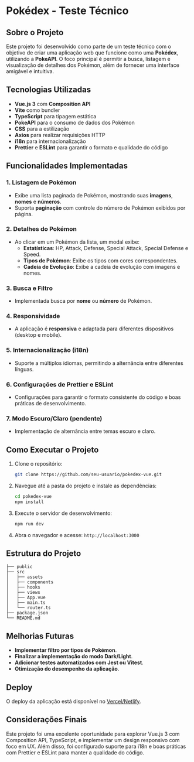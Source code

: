 # Pokédex - Teste Técnico

## Sobre o Projeto

Este projeto foi desenvolvido como parte de um teste técnico com o objetivo de criar uma aplicação web que funcione como uma **Pokédex**, utilizando a **PokeAPI**. O foco principal é permitir a busca, listagem e visualização de detalhes dos Pokémon, além de fornecer uma interface amigável e intuitiva.

## Tecnologias Utilizadas

- **Vue.js 3** com **Composition API**
- **Vite** como bundler
- **TypeScript** para tipagem estática
- **PokeAPI** para o consumo de dados dos Pokémon
- **CSS** para a estilização
- **Axios** para realizar requisições HTTP
- **i18n** para internacionalização
- **Prettier** e **ESLint** para garantir o formato e qualidade do código

## Funcionalidades Implementadas

### 1. Listagem de Pokémon

- Exibe uma lista paginada de Pokémon, mostrando suas **imagens**, **nomes** e **números**.
- Suporta **paginação** com controle do número de Pokémon exibidos por página.

### 2. Detalhes do Pokémon

- Ao clicar em um Pokémon da lista, um modal exibe:
  - **Estatísticas**: HP, Attack, Defense, Special Attack, Special Defense e Speed.
  - **Tipos de Pokémon**: Exibe os tipos com cores correspondentes.
  - **Cadeia de Evolução**: Exibe a cadeia de evolução com imagens e nomes.

### 3. Busca e Filtro

- Implementada busca por **nome** ou **número** de Pokémon.

### 4. Responsividade

- A aplicação é **responsiva** e adaptada para diferentes dispositivos (desktop e mobile).

### 5. Internacionalização (i18n)

- Suporte a múltiplos idiomas, permitindo a alternância entre diferentes línguas.

### 6. Configurações de Prettier e ESLint

- Configurações para garantir o formato consistente do código e boas práticas de desenvolvimento.

### 7. Modo Escuro/Claro (pendente)

- Implementação de alternância entre temas escuro e claro.

## Como Executar o Projeto

1. Clone o repositório:

   ```bash
   git clone https://github.com/seu-usuario/pokedex-vue.git
   ```

2. Navegue até a pasta do projeto e instale as dependências:

   ```bash
   cd pokedex-vue
   npm install
   ```

3. Execute o servidor de desenvolvimento:

   ```bash
   npm run dev
   ```

4. Abra o navegador e acesse: `http://localhost:3000`

## Estrutura do Projeto

```
├── public
├── src
│   ├── assets
│   ├── components
│   ├── hooks
│   ├── views
│   ├── App.vue
│   ├── main.ts
│   └── router.ts
├── package.json
└── README.md
```

## Melhorias Futuras

- **Implementar filtro por tipos de Pokémon**.
- **Finalizar a implementação do modo Dark/Light**.
- **Adicionar testes automatizados com Jest ou Vitest**.
- **Otimização do desempenho da aplicação**.

## Deploy

O deploy da aplicação está disponível no [Vercel/Netlify](#).

## Considerações Finais

Este projeto foi uma excelente oportunidade para explorar Vue.js 3 com Composition API, TypeScript, e implementar um design responsivo com foco em UX. Além disso, foi configurado suporte para i18n e boas práticas com Prettier e ESLint para manter a qualidade do código.